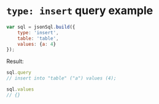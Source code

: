 # `type: insert` query example

``` js
var sql = jsonSql.build({
    type: 'insert',
    table: 'table',
    values: {a: 4}
});
```

Result:

``` js
sql.query
// insert into "table" ("a") values (4);

sql.values
// {}
```
